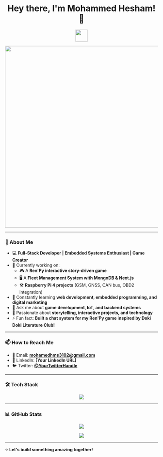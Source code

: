 <h1 align="center">Hey there, I'm Mohammed Hesham! 👋</h1>

<p align="center">
  <img src="https://media.giphy.com/media/hvRJCLFzcasrR4ia7z/giphy.gif" width="40px">
</p>

<p align="center">
  <img src="[https://your-gif-url-here.gif](https://image.myanimelist.net/ui/fkLITaJTefafxFKPGRznglYOiIXyiKPQKABatGJoIS-LQ29dOPV4l7m1vTMtgEyW)" width="600px">
</p>

---

### 🚀 About Me
- 💻 **Full-Stack Developer | Embedded Systems Enthusiast | Game Creator**
- 🔭 Currently working on:
  - 🎮 A **Ren'Py interactive story-driven game**
  - 🖥️ A **Fleet Management System with MongoDB & Next.js**
  - 🛠️ **Raspberry Pi 4 projects** (GSM, GNSS, CAN bus, OBD2 integration)
- 🌱 Constantly learning **web development, embedded programming, and digital marketing**
- 💬 Ask me about **game development, IoT, and backend systems**
- 🎨 Passionate about **storytelling, interactive projects, and technology**
- ⚡ Fun fact: **Built a chat system for my Ren'Py game inspired by Doki Doki Literature Club!**

---

### 📫 How to Reach Me
- 📧 Email: **mohamedhms3102@gmail.com**
- 💼 LinkedIn: **[Your LinkedIn URL]**
- 🐦 Twitter: **[@YourTwitterHandle](https://twitter.com/YourTwitterHandle)**

---

### 🛠 Tech Stack
<p align="center">
  <img src="https://skillicons.dev/icons?i=js,ts,react,nextjs,nodejs,express,mongodb,python,raspberrypi,git,github,figma" />
</p>

---

### 📊 GitHub Stats
<p align="center">
  <img src="https://github-readme-stats.vercel.app/api?username=Mohammed-HeshamMohammed&show_icons=true&theme=radical" />
</p>

<p align="center">
  <img src="https://github-readme-streak-stats.herokuapp.com/?user=Mohammed-HeshamMohammed&theme=radical" />
</p>

---

⭐ **Let's build something amazing together!**
